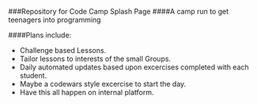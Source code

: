 ###Repository for Code Camp Splash Page
####A camp run to get teenagers into programming

####Plans include:
 - Challenge based Lessons.
 - Tailor lessons to interests of the small Groups.
 - Daily automated updates based upon excercises completed with each student. 
 - Maybe a codewars style excercise to start the day. 
 - Have this all happen on internal platform. 